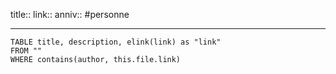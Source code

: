 title::
link::
anniv::
#personne

---


```dataview
TABLE title, description, elink(link) as "link"
FROM ""
WHERE contains(author, this.file.link)
```

